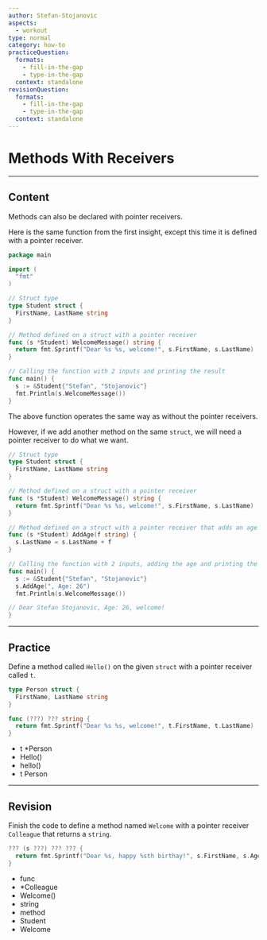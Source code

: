 ```yaml
---
author: Stefan-Stojanovic
aspects:
  - workout
type: normal
category: how-to
practiceQuestion:
  formats:
    - fill-in-the-gap
    - type-in-the-gap
  context: standalone
revisionQuestion:
  formats:
    - fill-in-the-gap
    - type-in-the-gap
  context: standalone
---
```


# Methods With Receivers


---

## Content

Methods can also be declared with pointer receivers.

Here is the same function from the first insight, except this time it is defined with a pointer receiver.

```go
package main

import (
  "fmt"
)

// Struct type
type Student struct {
  FirstName, LastName string
}

// Method defined on a struct with a pointer receiver
func (s *Student) WelcomeMessage() string {
  return fmt.Sprintf("Dear %s %s, welcome!", s.FirstName, s.LastName)
}

// Calling the function with 2 inputs and printing the result
func main() {
  s := &Student{"Stefan", "Stojanovic"}
  fmt.Println(s.WelcomeMessage())
}
```

The above function operates the same way as without the pointer receivers. 

However, if we add another method on the same `struct`, we will need a pointer receiver to do what we want.

```go
// Struct type
type Student struct {
  FirstName, LastName string
}

// Method defined on a struct with a pointer receiver
func (s *Student) WelcomeMessage() string {
  return fmt.Sprintf("Dear %s %s, welcome!", s.FirstName, s.LastName)
}

// Method defined on a struct with a pointer receiver that adds an age after the last name
func (s *Student) AddAge(f string) {
  s.LastName = s.LastName + f
}

// Calling the function with 2 inputs, adding the age and printing the result
func main() {
  s := &Student{"Stefan", "Stojanovic"}
  s.AddAge(", Age: 26")
  fmt.Println(s.WelcomeMessage())

// Dear Stefan Stojanovic, Age: 26, welcome!
}
```


---

## Practice

Define a method called `Hello()` on the given `struct` with a pointer receiver called `t`.

```go
type Person struct {
  FirstName, LastName string
}

func (???) ??? string {
  return fmt.Sprintf("Dear %s %s, welcome!", t.FirstName, t.LastName)
}
```

- t *Person
- Hello()
- hello()
- t Person


---

## Revision

Finish the code to define a method named `Welcome` with a pointer receiver `Colleague` that returns a `string`.

```go
??? (s ???) ??? ??? {
  return fmt.Sprintf("Dear %s, happy %sth birthay!", s.FirstName, s.Age)
}
```

- func
- *Colleague
- Welcome()
- string
- method
- Student
- Welcome
